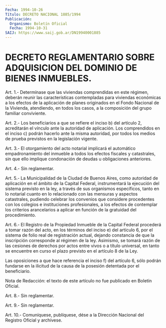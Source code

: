 ```yaml
---
Fecha: 1994-10-26
Título: DECRETO NACIONAL 1885/1994
Publicación:
  Organismo: Boletín Oficial
  Fecha: 1994-10-31
SAIJ: https://www.saij.gob.ar/DN19940001885
---
```

# DECRETO REGLAMENTARIO SOBRE ADQUISICION DEL DOMINIO DE BIENES INMUEBLES.

<a id="1"></a>
Art.  1.-  Determínase  que las viviendas comprendidas en este régimen,  deberán  reunir  las  características  contempladas  para viviendas  económicas a los efectos  de  la  aplicación  de  planes originados en  el  Fondo  Nacional  de  la Vivienda, atendiendo, en todos los casos, a la composición del grupo  familiar  conviviente.

<a id="2"></a>
Art.  2.-  Los beneficiarios a que se refiere el inciso b) del artículo 2, acreditarán el vínculo ante la autoridad de aplicación. Los comprendidos  en  el  inciso c) podrán hacerlo ante la misma autoridad, por todos los medios  de prueba previstos en la legislación vigente.

<a id="3"></a>
Art.  3.-  El  otorgamiento  del  acto  notarial  implicará el automático   empadronamiento  del  inmueble  a  todos  los  efectos fiscales  y catastrales,  sin  que  ello  implique  condonación  de deudas u obligaciones anteriores.

<a id="4"></a>
Art. 4.- Sin reglamentar.

<a id="5"></a>
Art.  5.-  La Municipalidad de la Ciudad de Buenos Aires, como autoridad  de aplicación  en  el  ámbito  de  la  Capital  Federal, instrumentará  la  ejecución  del  sistema  previsto  en  la ley, a través  de sus organismos específicos, tanto en lo notarial  cuanto en  lo  relacionado   con  las  mensuras  y  aspectos  catastrales, pudiendo celebrar los  convenios  que considere procedentes con los colegios  e  instituciones  profesionales,    a    los  efectos  de contemplar  los criterios arancelarios a aplicar en función  de  la gratuidad del procedimiento.

<a id="6"></a>
Art.  6.-  El  Registro de la Propiedad Inmueble de la Capital Federal procederá a tomar  razón  del  acto,  en  los  términos del inciso  e)  del  artículo  6,  por  el  sistema  de  folio  real de registración  actual,  dejando  constancia  de  que  la inscripción corresponde al régimen de la ley. Asimismo, se tomará  razón de las cesiones  de  derechos  por actos entre vivos o a título universal, en tanto se encuentre en  curso  el plazo previsto en el artículo 8 de la Ley.

Las oposiciones a que hace referencia  el  inciso  f) del artículo 6, sólo podrán fundarse en la ilicitud de la causa de  la  posesión detentada por el beneficiario.

<a id="7"></a>
Nota de Redacción: el texto de este artículo no fue publicado en Boletín Oficial.

<a id="8"></a>
Art. 8.- Sin reglamentar.

<a id="9"></a>
Art. 9.- Sin reglamentar.

<a id="10"></a>
Art. 10.- Comuníquese, publíquese, dése a la Dirección Nacional del Registro Oficial y archívese.
